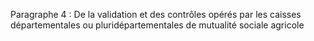 Paragraphe 4 : De la validation et des contrôles opérés par les caisses départementales ou pluridépartementales de mutualité sociale agricole 